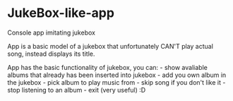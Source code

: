 # JukeBox-like-app
Console app imitating jukebox

App is a basic model of a jukebox that unfortunately CAN'T play actual song, instead displays its title.

App has the basic functionality of jukebox, you can: 
    - show avaliable albums that already has been inserted into jukebox
    - add you own album in the jukebox 
    - pick album to play music from 
    - skip song if you don't like it
    - stop listening to an album
    - exit (very useful) :D 
